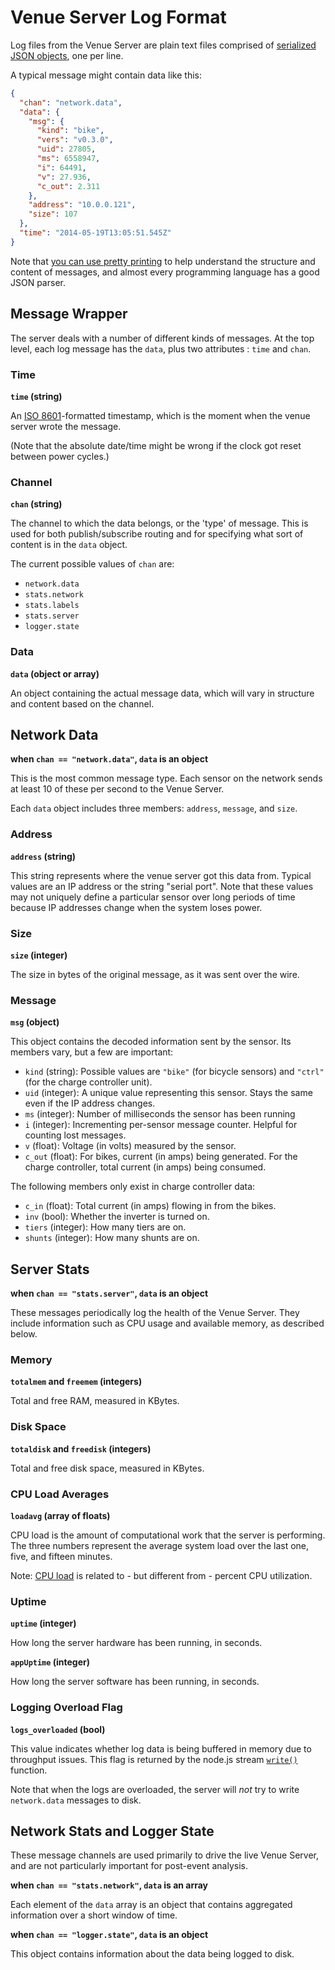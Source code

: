 # Venue Server Log Format

Log files from the Venue Server are plain text files comprised of [serialized JSON objects](http://json.org/), one per line.

A typical message might contain data like this:

```JSON
{
  "chan": "network.data",
  "data": {
    "msg": {
      "kind": "bike",
      "vers": "v0.3.0",
      "uid": 27805,
      "ms": 6558947,
      "i": 64491,
      "v": 27.936,
      "c_out": 2.311
    },
    "address": "10.0.0.121",
    "size": 107
  },
  "time": "2014-05-19T13:05:51.545Z"
}
```

Note that [you can use pretty printing](http://json.parser.online.fr/beta/) to help understand the structure and content of messages, and almost every programming language has a good JSON parser.

## Message Wrapper

The server deals with a number of different kinds of messages. At the top level, each log message has  the `data`, plus two attributes :  `time` and `chan`.

### Time

**`time` (string)**

An [ISO 8601](https://xkcd.com/1179/)-formatted timestamp, which is the moment when the venue server wrote the message.

(Note that the absolute date/time might be wrong if the clock got reset between power cycles.)

### Channel

**`chan` (string)**

The channel to which the data belongs, or the 'type' of message. This is used for both publish/subscribe routing and for specifying what sort of content is in the `data` object.

The current possible values of `chan` are:

 * `network.data`
 * `stats.network`
 * `stats.labels`
 * `stats.server`
 * `logger.state`

### Data

**`data` (object or array)**

An object containing the actual message data, which will vary in structure and content based on the channel.

## Network Data

**when `chan == "network.data"`, `data` is an object**

This is the most common message type. Each sensor on the network sends at least 10 of these per second to the Venue Server.

Each `data` object includes three members: `address`, `message`, and `size`.

### Address

**`address` (string)**

This string represents where the venue server got this data from. Typical values are an IP address or the string "serial port". Note that these values may not uniquely define a particular sensor over long periods of time because IP addresses change when the system loses power.

### Size

**`size` (integer)**

The size in bytes of the original message, as it was sent over the wire.

### Message

**`msg` (object)**

This object contains the decoded information sent by the sensor. Its members vary, but a few are important:

 * `kind` (string): Possible values are `"bike"` (for bicycle sensors) and `"ctrl"` (for the charge controller unit).
 * `uid` (integer): A unique value representing this sensor. Stays the same even if the IP address changes.
 * `ms` (integer): Number of milliseconds the sensor has been running
 * `i` (integer): Incrementing per-sensor message counter. Helpful for counting lost messages.
 * `v` (float): Voltage (in volts) measured by the sensor.
 * `c_out` (float): For bikes, current (in amps) being generated. For the charge controller, total current (in amps) being consumed.

The following members only exist in charge controller data:

 * `c_in` (float): Total current (in amps) flowing in from the bikes.
 * `inv` (bool): Whether the inverter is turned on.
 * `tiers` (integer): How many tiers are on.
 * `shunts` (integer): How many shunts are on.


## Server Stats

**when `chan == "stats.server"`, `data` is an object**

These messages periodically log the health of the Venue Server. They include information such as CPU usage and available memory, as described below.


### Memory

**`totalmem` and `freemem` (integers)**

Total and free RAM, measured in KBytes.

### Disk Space

**`totaldisk` and `freedisk` (integers)**

Total and free disk space, measured in KBytes.

### CPU Load Averages

**`loadavg` (array of floats)**

CPU load is the amount of computational work that the server is performing. The three numbers represent the average system load over the last one, five, and fifteen minutes.

Note: [CPU load](http://www.linuxjournal.com/article/9001) is related to - but different from - percent CPU utilization.


### Uptime

**`uptime` (integer)**

How long the server hardware has been running, in seconds.

**`appUptime` (integer)**

How long the server software has been running, in seconds.


### Logging Overload Flag

**`logs_overloaded` (bool)**

This value indicates whether log data is being buffered in memory due to throughput issues. This flag is returned by the node.js stream [`write()`](http://nodejs.org/api/stream.html#stream_writable_write_chunk_encoding_callback) function.

Note that when the logs are overloaded, the server will *not* try to write `network.data` messages to disk.

## Network Stats and Logger State

These message channels are used primarily to drive the live Venue Server, and are not particularly important for post-event analysis.

**when `chan == "stats.network"`, `data`  is an array**

Each element of the `data` array is an object that contains aggregated information over a short window of time.

**when `chan == "logger.state"`, `data` is an object**

This object contains information about the data being logged to disk.
